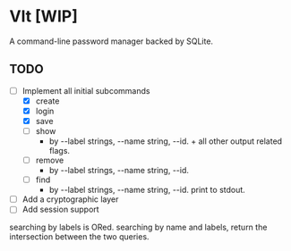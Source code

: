 # Vlt [WIP]
A command-line password manager backed by SQLite.

## TODO

- [ ] Implement all initial subcommands
  - [x] create
  - [x] login
  - [x] save
  - [ ] show
    - by --label strings, --name string, --id. + all other output related flags.
  - [ ] remove
    - by --label strings, --name string, --id.
  - [ ] find
    - by --label strings, --name string, --id. print to stdout.
- [ ] Add a cryptographic layer
- [ ] Add session support

searching by labels is ORed.
searching by name and labels, return the intersection between the two queries.